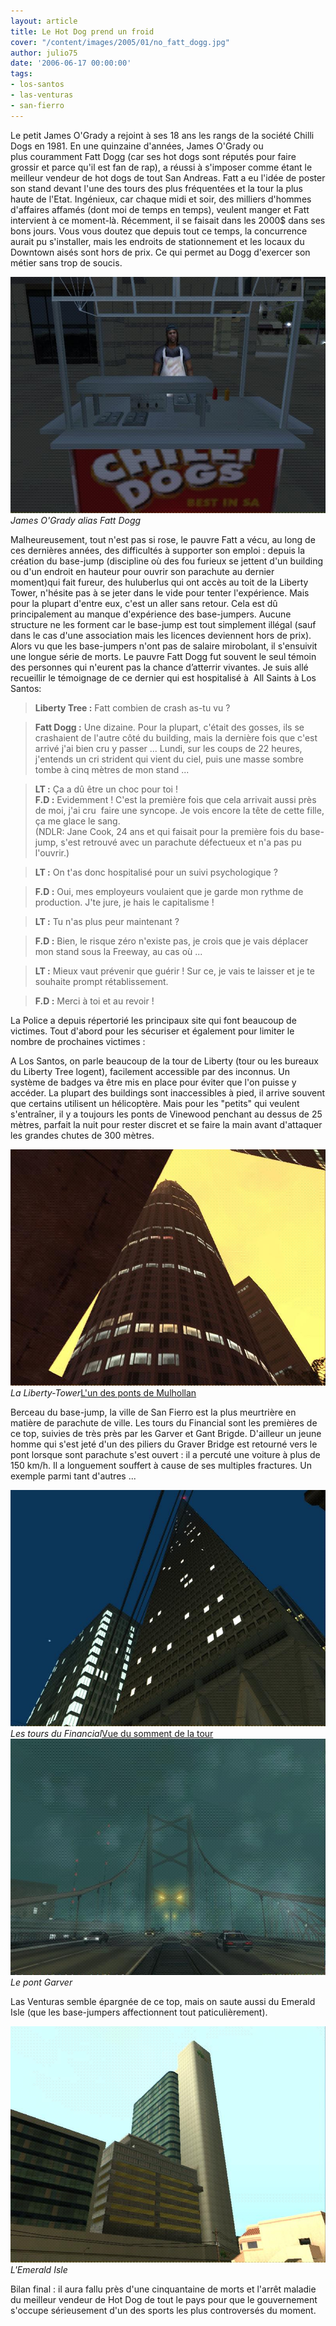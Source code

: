 ```yaml
---
layout: article
title: Le Hot Dog prend un froid
cover: "/content/images/2005/01/no_fatt_dogg.jpg"
author: julio75
date: '2006-06-17 00:00:00'
tags:
- los-santos
- las-venturas
- san-fierro
---
```


Le petit James O'Grady a rejoint à ses 18 ans les rangs de la société Chilli Dogs en 1981. En une quinzaine d'années, James O'Grady ou plus&nbsp;couramment Fatt Dogg (car ses hot dogs sont réputés pour faire grossir et parce qu'il est fan de rap), a réussi à s'imposer comme étant le meilleur vendeur de hot dogs de tout San Andreas. Fatt a&nbsp;eu l'idée de poster son stand devant l'une des tours des plus fréquentées et la tour la plus haute de l'Etat. Ingénieux, car chaque midi et soir, des milliers d'hommes d'affaires affamés (dont moi de temps en temps), veulent manger et Fatt intervient à ce moment-là. Récemment, il se faisait dans les 2000$ dans ses bons jours. Vous vous doutez que depuis tout ce temps, la concurrence aurait pu s'installer, mais les endroits de stationnement et les locaux du Downtown aisés sont hors de prix. Ce qui permet au Dogg d'exercer son métier sans trop de soucis.

![James O'Grady alias Fatt Dogg](/content/images/2005/01/fatt_dogg.jpg)
_James O'Grady alias Fatt Dogg_

Malheureusement, tout n'est pas si rose, le pauvre Fatt a vécu, au long de ces dernières années, des difficultés à supporter son&nbsp;emploi : depuis la création du base-jump (discipline où des fou furieux se jettent d'un building ou d'un endroit en hauteur pour ouvrir son parachute au dernier moment)qui fait fureur, des huluberlus qui ont accès au toit de la Liberty Tower, n'hésite pas à se jeter dans le vide pour tenter l'expérience. Mais pour la plupart d'entre eux, c'est un aller sans retour. Cela est dû principalement au manque d'expérience des base-jumpers. Aucune structure ne les forment car le base-jump est tout simplement illégal (sauf dans le cas d'une association mais les licences deviennent hors de prix). Alors vu que les base-jumpers n'ont pas de salaire mirobolant, il s'ensuivit une longue série de morts. Le pauvre Fatt Dogg fut souvent le seul témoin&nbsp; des personnes qui n'eurent pas la chance d’atterrir vivantes. Je suis allé recueillir le témoignage de ce dernier&nbsp;qui est hospitalisé à&nbsp; All Saints&nbsp;à Los Santos:

> **Liberty Tree :** Fatt combien de crash as-tu vu ?

> **Fatt Dogg :** Une dizaine. Pour la plupart, c'était des gosses, ils se crashaient de l'autre côté du building, mais la dernière fois que c'est arrivé j'ai bien cru y passer ... Lundi, sur les coups de 22 heures, j'entends un cri strident qui vient du ciel, puis une masse sombre tombe à cinq mètres de mon stand ...

> **LT :** Ça a dû être un choc pour toi !  
> **F.D :** Evidemment ! C'est la première fois que cela arrivait aussi près de moi, j'ai cru&nbsp; faire une syncope. Je vois encore la tête de cette fille, ça me glace le sang.  
> (NDLR: Jane Cook, 24 ans et qui faisait pour la première fois du base-jump, s'est retrouvé avec un parachute défectueux et n'a pas pu l'ouvrir.)

> **LT :** On t'as donc hospitalisé pour un suivi psychologique ?

> **F.D :** Oui, mes employeurs voulaient que je garde mon rythme de production. J'te jure, je hais le capitalisme !

> **LT :** Tu n'as plus peur maintenant ?

> **F.D :** Bien, le risque zéro n'existe pas, je crois que je vais déplacer mon stand sous la Freeway, au cas où ...

> **LT :** Mieux vaut prévenir que guérir ! Sur ce, je vais te laisser et je te souhaite prompt rétablissement.

> **F.D :** Merci à toi et au revoir !

La Police a depuis répertorié les principaux site qui font beaucoup de victimes. Tout d'abord pour les sécuriser et également pour limiter le nombre de prochaines victimes :

A Los Santos, on parle beaucoup de la tour de Liberty (tour ou les bureaux du Liberty Tree logent), facilement accessible par des inconnus. Un système de badges va être mis en place pour éviter que l'on puisse y accéder. La plupart des buildings sont inaccessibles à pied, il arrive souvent que certains utilisent un hélicoptère. Mais pour les "petits" qui veulent s'entraîner, il y a toujours les ponts de Vinewood penchant au dessus de 25 mètres, parfait la nuit pour rester discret et se faire la main avant d'attaquer les grandes chutes de 300 mètres.

![La Liberty-Tower](/content/images/2005/01/liberty-tower.jpg)
_La Liberty-Tower_[L'un des ponts de Mulhollan](/content/images/2005/01/pont_mulholland.jpg)

Berceau du base-jump, la ville de San Fierro est la plus meurtrière en matière de parachute de ville. Les tours du Financial sont les premières de ce top, suivies de très près par les Garver et Gant Brigde. D'ailleur un jeune homme qui s'est jeté d'un des piliers du Graver Bridge est retourné vers le pont lorsque sont parachute s'est ouvert : il a percuté une voiture à plus de 150 km/h. Il a longuement souffert&nbsp;à cause de&nbsp;ses multiples fractures. Un exemple parmi tant d'autres ...

![Les tours du Financial](/content/images/2005/01/tour_SF.jpg)
_Les tours du Financial_[Vue du somment de la tour](/content/images/2005/01/vue_tour_SF.jpg)
![Le pont Garver](/content/images/2005/01/pont-garver.jpg)
_Le pont Garver_

Las Venturas semble épargnée de ce top, mais on saute aussi du Emerald Isle (que les base-jumpers affectionnent tout&nbsp;paticulièrement).

![L'Emerald Isle](/content/images/2005/01/emerald_isle.jpg)
_L'Emerald Isle_

Bilan final : il aura fallu près d'une cinquantaine de morts et l'arrêt maladie du meilleur vendeur de Hot Dog de tout le pays pour que le gouvernement s'occupe sérieusement d'un des sports les plus controversés du moment.

<!--kg-card-end: markdown-->

